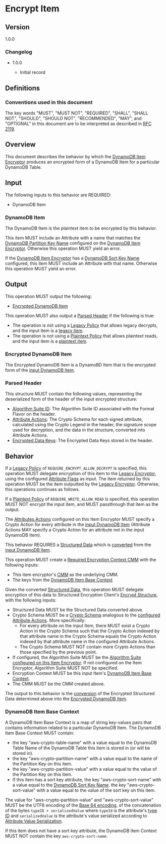 [//]: # "Copyright Amazon.com Inc. or its affiliates. All Rights Reserved."
[//]: # "SPDX-License-Identifier: CC-BY-SA-4.0"

# Encrypt Item

## Version

1.0.0

### Changelog

- 1.0.0

  - Initial record

## Definitions

### Conventions used in this document

The key words "MUST", "MUST NOT", "REQUIRED", "SHALL", "SHALL NOT", "SHOULD", "SHOULD NOT", "RECOMMENDED", "MAY", and "OPTIONAL"
in this document are to be interpreted as described in [RFC 2119](https://tools.ietf.org/html/rfc2119).

## Overview

This document describes the behavior by which the [DynamoDB Item Encryptor](./ddb-item-encryptor.md)
produces an encrypted form of a DynamoDB Item for a particular DynamoDB Table.

## Input

The following inputs to this behavior are REQUIRED:

- DynamoDB Item

### DynamoDB Item

The DynamoDB Item is the plaintext item to be encrypted by this behavior.

This item MUST include an Attribute with a name that matches the
[DynamoDB Partition Key Name](./ddb-table-encryption-config.md#dynamodb-partition-key-name)
configured on the [DynamoDB Item Encryptor](./ddb-item-encryptor.md).
Otherwise this operation MUST yield an error.

If the [DynamoDB Item Encryptor](./ddb-item-encryptor.md)
has a [DynamoDB Sort Key Name](./ddb-table-encryption-config.md#dynamodb-sort-key-name) configured,
this item MUST include an Attribute with that name.
Otherwise this operation MUST yield an error.

## Output

This operation MUST output the following:

- [Encrypted DynamoDB Item](#encrypted-dynamodb-item)

This operation MUST also output a [Parsed Header](#parsed-header) if the following is true:
- The operation is not using a [Legacy Policy](./ddb-table-encryption-config.md#legacy-policy) that allows legacy decrypts,
  and the input item is a [legacy item](#determining-legacy-items).
- The operation is not using a [Plaintext Policy](./ddb-table-encryption-config.md#plaintext-policy) that allows plaintext reads,
  and the input item is a [plaintext item](#determining-plaintext-items).

### Encrypted DynamoDB Item

The Encrypted DynamoDB Item is a DynamoBD Item that is
the encrypted form of the [input DynamoDB Item](#dynamodb-item).

### Parsed Header

This structure MUST contain the following values,
representing the deserialized form of the header of the input encrypted structure:

- [Algorithm Suite ID](./header.md#format-flavor): The Algorithm Suite ID associated with the Format Flavor on the header.
- [Attribute Actions](./ddb-table-encryption-config.md#attribute-actions): The Crypto Schema for each signed attribute,
  calculated using the Crypto Legend in the header, the signature scope used for decryption, and the data in the structure,
  converted into Attribute Actions.
- [Encrypted Data Keys](./header.md#encrypted-data-keys): The Encrypted Data Keys stored in the header.


## Behavior

If a [Legacy Policy](./ddb-table-encryption-config.md#legacy-policy) of
`REQUIRE_ENCRYPT_ALLOW_DECRYPT` is specified,
this operation MUST delegate encryption of this item to the
[Legacy Encryptor](./ddb-table-encryption-config.md#legacy-encryptor),
using the configured [Attribute Flags](./ddb-table-encryption-config.md) as input.
The item returned by this operation MUST be the item outputted by the
[Legacy Encryptor](./ddb-table-encryption-config.md#legacy-encryptor).
Otherwise, this operations continues as follows.

If a [Plaintext Policy](./ddb-table-encryption-config.md#plaintext-policy) of
`REQUIRE_WRITE_ALLOW_READ` is specified,
this operation MUST NOT encrypt the input item,
and MUST passthrough that item as the output.

The [Attributes Actions](./ddb-table-encryption-config.md#attribute-actions)
configured on this Item Encryptor MUST specify a Crypto Action
for every attribute in the [input DynamoDB Item](#dynamodb-item)
(Attribute Actions MAY specify a Crypto Action for an attribute not
in the input DynamoDB Item).

This behavior REQUIRES a [Structured Data](../structured-encryption/structures.md#structured-data)
which is [converted](./ddb-item-conversion.md) from the [input DynamoDB Item](#dynamodb-item).

This operation MUST create a
[Required Encryption Context CMM](https://github.com/awslabs/private-aws-encryption-sdk-specification-staging/blob/dafny-verified/framework/required-encryption-context-cmm.md)
with the following inputs:
- This item encryptor's [CMM](./ddb-table-encryption-config.md#cmm) as the underlying CMM.
- The keys from the [DynamoDB Item Base Context](#dynamodb-item-base-context)

Given the converted [Structured Data](../structured-encryption/structures.md#structured-data),
this operation MUST delegate encryption of this data to
Structured Encryption Client's [Encrypt Structure](../structured-encryption/encrypt-structure.md),
with the following inputs:
- Structured Data MUST be the Structured Data converted above.
- Crypto Schema MUST be a [Crypto Schema](../structured-encryption/structures.md#crypto-schema)
  analogous to the [configured Attribute Actions](./ddb-table-encryption-config.md#attribute-actions).
  More specifically:
  - For every attribute on the input Item,
    there MUST exist a Crypto Action in the Crypto Schema
    such that the Crypto Action indexed by that attribute name in the Crypto Schema
    equals the Crypto Action indexed by that attribute name in the configured Attribute Actions.
  - The Crypto Schema MUST NOT contain more Crypto Actions than those specified by the previous point.
- If configured, the Algorithm Suite MUST be the
  [Algorithm Suite configured on this Item Encryptor](./ddb-table-encryption-config.md#algorithm-suite).
  If not configured on the Item Encryptor, Algorithm Suite MUST NOT be specified.
- Encryption Context MUST be this input Item's [DynamoDB Item Base Context](#dynamodb-item-base-context).
- The CMM MUST be the CMM created above.

The output to this behavior is the [conversion](./ddb-item-conversion.md)
of the Encrypted Structured Data determined above
into the [Encrypted DynamoDB Item](#encrypted-dynamodb-item).

### DynamoDB Item Base Context

A DynamoDB Item Base Context is a map of string key-values pairs
that contains information related to a particular DynamoDB Item.
The DynamoDB Item Base Context MUST contain:
  - the key "aws-crypto-table-name" with a value equal to the DynamoDB Table Name of the DynamoDB Table
    this item is stored in (or will be stored in).
  - the key "aws-crypto-partition-name" with a value equal to the name of the Partition Key on this item.
  - the key "aws-crypto-partition-value" with a value equal to the value of the Partition Key on this item.
  - If this item has a sort key attribute,
    the key "aws-crypto-sort-name" with a value equal to the [DynamoDB Sort Key Name](#dynamodb-sort-key-name).
    the key "aws-crypto-sort-value" with a value equal to the value of the sort key on this item.

The value for "aws-crypto-partition-value" and "aws-crypto-sort-value" MUST be
  the UTF8 encoding of the [Base 64 encoding](https://www.rfc-editor.org/rfc/rfc4648),
  of the concatenation of the bytes `typeID + serializedValue`
  where `typeId` is the attribute's [type ID](./ddb-attribute-serialization.md#type-id)
  and `serializedValue` is the attribute's value serialized according to
  [Attribute Value Serialization](./ddb-attribute-serialization.md#attribute-value-serialization).

If this item does not have a sort key attribute,
the DynamoDB Item Context MUST NOT contain the key `aws-crypto-sort-name`.
